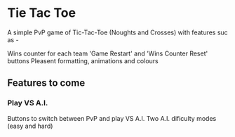 # Tie Tac Toe

A simple PvP game of Tic-Tac-Toe (Noughts and Crosses) with features suc as - 

Wins counter for each team 
'Game Restart' and 'Wins Counter Reset' buttons 
Pleasent formatting, animations and colours 

## Features to come 

### Play VS A.I.
Buttons to switch between PvP and play VS A.I.
Two A.I. dificulty modes (easy and hard) 